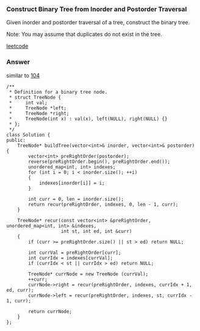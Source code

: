 ### Construct Binary Tree from Inorder and Postorder Traversal
Given inorder and postorder traversal of a tree, construct the binary tree.

Note:
You may assume that duplicates do not exist in the tree.

[leetcode](https://leetcode.com/problems/construct-binary-tree-from-inorder-and-postorder-traversal/description/)

### Answer 
similar to [104](104_Maximum_Depth_of_Binary_Tree.md)

	/**
	 * Definition for a binary tree node.
	 * struct TreeNode {
	 *     int val;
	 *     TreeNode *left;
	 *     TreeNode *right;
	 *     TreeNode(int x) : val(x), left(NULL), right(NULL) {}
	 * };
	 */
	class Solution {
	public:
	    TreeNode* buildTree(vector<int>& inorder, vector<int>& postorder) {
	        vector<int> preRightOrder(postorder);
	        reverse(preRightOrder.begin(), preRightOrder.end());
	        unordered_map<int, int> indexes;
	        for (int i = 0; i < inorder.size(); ++i)
	        {
	            indexes[inorder[i]] = i;
	        }
	        
	        int curr = 0, len = inorder.size();
	        return recur(preRightOrder, indexes, 0, len - 1, curr);
	    }
	    
	    TreeNode* recur(const vector<int> &preRightOrder, unordered_map<int, int> &indexes,
	                    int st, int ed, int &curr)
	    {
	        if (curr >= preRightOrder.size() || st > ed) return NULL;
	        
	        int currVal = preRightOrder[curr];
	        int currIdx = indexes[currVal];
	        if (currIdx < st || currIdx > ed) return NULL;
	        
	        TreeNode* currNode = new TreeNode (currVal);
	        ++curr;
	        currNode->right = recur(preRightOrder, indexes, currIdx + 1, ed, curr);
	        currNode->left = recur(preRightOrder, indexes, st, currIdx - 1, curr);
	        
	        return currNode;
	    }
	};